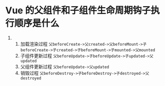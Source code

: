 # Vue 的父组件和子组件生命周期钩子执行顺序是什么

1. 1. 加载渲染过程
      `父beforeCreate->父created->父beforeMount->子beforeCreate->子created->子beforeMount->子mounted->父mounted`
   2. 子组件更新过程
      `父beforeUpdate->子beforeUpdate->子updated->父updated`
   3. 父组件更新过程
      `父beforeUpdate->父updated`
   4. 销毁过程
      `父beforeDestroy->子beforeDestroy->子destroyed->父destroyed`